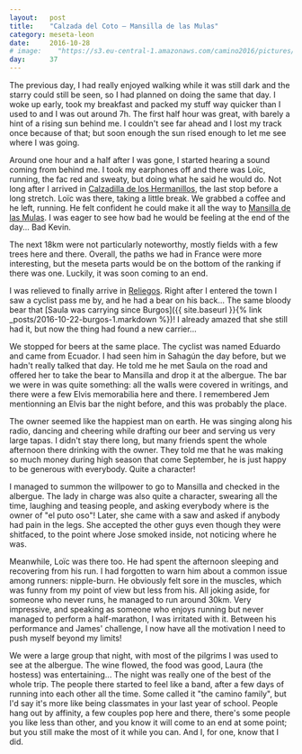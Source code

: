 ```yaml
---
layout:   post
title:    "Calzada del Coto — Mansilla de las Mulas"
category: meseta-leon
date:     2016-10-28
# image:    "https://s3.eu-central-1.amazonaws.com/camino2016/pictures/30/peace.jpg"
day:      37
---
```


The previous day, I had really enjoyed walking while it was still dark and the starry could still be seen, so I had planned on doing the same that day. I woke up early, took my breakfast and packed my stuff way quicker than I used to and I was out around 7h. The first half hour was great, with barely a hint of a rising sun behind me. I couldn't see far ahead and I lost my track once because of that; but soon enough the sun rised enough to let me see where I was going.

Around one hour and a half after I was gone, I started hearing a sound coming from behind me. I took my earphones off and there was Loïc, running, the fac red and sweaty, but doing what he said he would do. Not long after I arrived in [Calzadilla de los Hermanillos](https://www.google.fr/maps/place/24343+Calzadilla+de+los+Hermanillos,+Le%C3%B3n,+Espagne/@42.4334271,-5.1584232,17z/data=!3m1!4b1!4m5!3m4!1s0xd3802084d53803d:0xeed7e00cd9d9de5c!8m2!3d42.4333397!4d-5.1573944?hl=fr), the last stop before a long stretch. Loïc was there, taking a little break. We grabbed a coffee and he left, running. He felt confident he could make it all the way to [Mansilla de las Mulas](https://www.google.fr/maps/place/24210+Mansilla+de+las+Mulas,+Le%C3%B3n,+Espagne/@42.494701,-5.424878,15z/data=!3m1!4b1!4m5!3m4!1s0xd378b67731169ad:0xece7e92aa8f8de48!8m2!3d42.4979218!4d-5.4161739?hl=fr). I was eager to see how bad he would be feeling at the end of the day... Bad Kevin.

The next 18km were not particularly noteworthy, mostly fields with a few trees here and there. Overall, the paths we had in France were more interesting, but the meseta parts would be on the bottom of the ranking if there was one. Luckily, it was soon coming to an end.

I was relieved to finally arrive in [Reliegos](https://www.google.fr/maps/place/24339+Reliegos,+Le%C3%B3n,+Espagne/@42.4740444,-5.3596022,16z/data=!3m1!4b1!4m5!3m4!1s0xd37f4f9c855e1c9:0xd7dbe3f15f1df023!8m2!3d42.4745026!4d-5.3553629?hl=fr). Right after I entered the town I saw a cyclist pass me by, and he had a bear on his back... The same bloody bear that [Saula was carrying since Burgos]({{ site.baseurl }}{% link _posts/2016-10-22-burgos-1.markdown %})! I already amazed that she still had it, but now the thing had found a new carrier...

We stopped for beers at the same place. The cyclist was named Eduardo and came from Ecuador. I had seen him in Sahagún the day before, but we hadn't really talked that day. He told me he met Saula on the road and offered her to take the bear to Mansilla and drop it at the albergue. The bar we were in was quite something: all the walls were covered in writings, and there were a few Elvis memorabilia here and there. I remembered Jem mentionning an Elvis bar the night before, and this was probably the place.

The owner seemed like the happiest man on earth. He was singing along his radio, dancing and cheering while drafting our beer and serving us very large tapas. I didn't stay there long, but many friends spent the whole afternoon there drinking with the owner. They told me that he was making so much money during high season that come September, he is just happy to be generous with everybody. Quite a character!

I managed to summon the willpower to go to Mansilla and checked in the albergue. The lady in charge was also quite a character, swearing all the time, laughing and teasing people, and asking everybody where is the owner of "el puto oso"! Later, she came with a saw and asked if anybody had pain in the legs. She accepted the other guys even though they were shitfaced, to the point where Jose smoked inside, not noticing where he was.

Meanwhile, Loïc was there too. He had spent the afternoon sleeping and recovering from his run. I had forgotten to warn him about a common issue among runners: nipple-burn. He obviously felt sore in the muscles, which was funny from my point of view but less from his. All joking aside, for someone who never runs, he managed to run around 30km. Very impressive, and speaking as someone who enjoys running but never managed to perform a half-marathon, I was irritated with it. Between his performance and James' challenge, I now have all the motivation I need to push myself beyond my limits!

We were a large group that night, with most of the pilgrims I was used to see at the albergue. The wine flowed, the food was good, Laura (the hostess) was entertaining... The night was really one of the best of the whole trip. The people there started to feel like a band, after a few days of running into each other all the time. Some called it "the camino family", but I'd say it's more like being classmates in your last year of school. People hang out by affinity, a few couples pop here and there, there's some people you like less than other, and you know it will come to an end at some point; but you still make the most of it while you can. And I, for one, know that I did.
